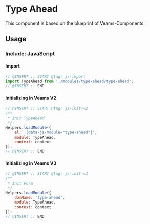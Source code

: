 # Type Ahead

This component is based on the blueprint of Veams-Components.

## Usage

### Include: JavaScript

#### Import
``` js
// @INSERT :: START @tag: js-import 
import TypeAhead from './modules/type-ahead/type-ahead';
// @INSERT :: END
```

#### Initializing in Veams V2
``` js
// @INSERT :: START @tag: js-init-v2 
/**
 * Init TypeAhead
 */
Helpers.loadModule({
	el: '[data-js-module="type-ahead"]',
	module: TypeAhead,
	context: context
});
// @INSERT :: END
```

#### Initializing in Veams V3
``` js
// @INSERT :: START @tag: js-init-v3  
/**
 * Init Form
 */
Helpers.loadModule({
	domName: 'type-ahead',
	module: TypeAhead,
	context: context
});
// @INSERT :: END
```
